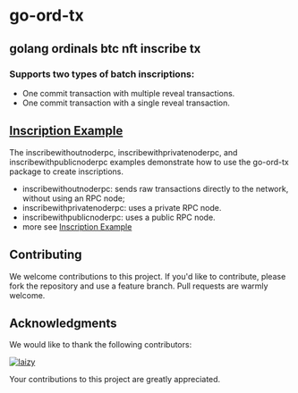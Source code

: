 # go-ord-tx

## golang ordinals btc nft inscribe tx

### Supports two types of batch inscriptions:

- One commit transaction with multiple reveal transactions.
- One commit transaction with a single reveal transaction.

## [Inscription Example](https://github.com/sunfjun/go-ord-tx-example)

The inscribewithoutnoderpc, inscribewithprivatenoderpc, and inscribewithpublicnoderpc examples demonstrate how to use the go-ord-tx package to create inscriptions.

- inscribewithoutnoderpc: sends raw transactions directly to the network, without using an RPC node;
- inscribewithprivatenoderpc: uses a private RPC node.
- inscribewithpublicnoderpc: uses a public RPC node.
- more see [Inscription Example](https://github.com/sunfjun/go-ord-tx-example)

## Contributing

We welcome contributions to this project. If you'd like to contribute, please fork the repository and use a feature branch. Pull requests are warmly welcome.

## Acknowledgments

We would like to thank the following contributors:

[![laizy](https://github.com/laizy.png?size=50)](https://github.com/laizy) 

Your contributions to this project are greatly appreciated.

